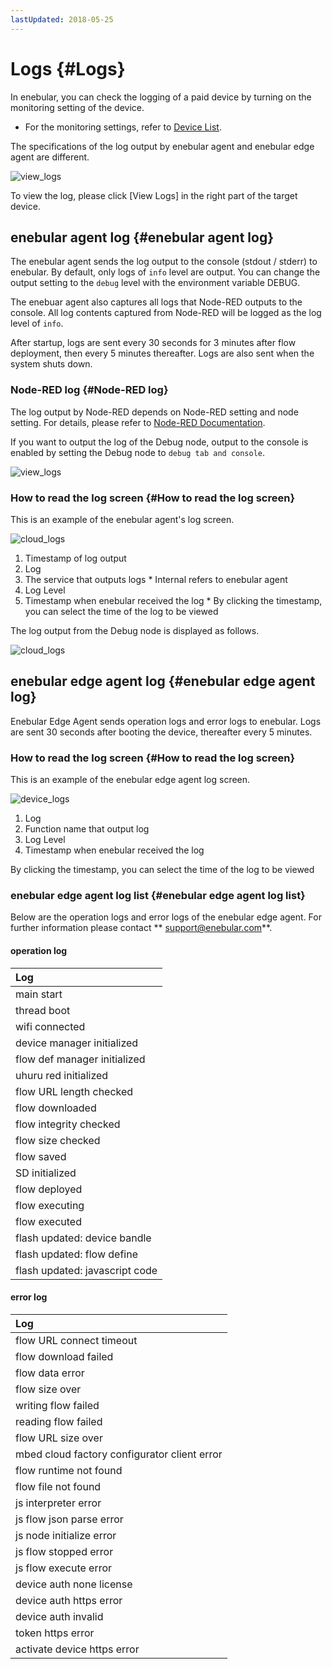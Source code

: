 ```yaml
---
lastUpdated: 2018-05-25
---
```


# Logs {#Logs}

In enebular, you can check the logging of a paid device by
turning on the monitoring setting of the device.
* For the monitoring settings, refer to [Device List](./DeviceList.md).

The specifications of the log output by enebular agent and enebular edge agent are different.

![view_logs](../_asset/images/Device/Logs/view_logs.png)

To view the log, please click [View Logs] in the right part of the target device.

## enebular agent log {#enebular agent log}

The enebular agent sends the log output to the console (stdout / stderr) to enebular.
By default, only logs of `info` level are output. You can change the output setting to the `debug` level with the environment variable DEBUG.

The enebuar agent also captures all logs that Node-RED outputs to the console. All log contents captured from Node-RED will be logged as the log level of `info`.

After startup, logs are sent every 30 seconds for 3 minutes after flow deployment, then every 5 minutes thereafter. Logs are also sent when the system shuts down. 

### Node-RED log {#Node-RED log}

The log output by Node-RED depends on Node-RED setting and node setting.
For details, please refer to [Node-RED Documentation](https://nodered.org/).

If you want to output the log of the Debug node, output to the console is enabled by setting the Debug node to `debug tab and console`.

![view_logs](../_asset/images/Device/Logs/debug_node_config.png)

### How to read the log screen {#How to read the log screen}

This is an example of the enebular agent's log screen.

![cloud_logs](../_asset/images/Device/Logs/cloud_logs.png)

1. Timestamp of log output
2. Log
3. The service that outputs logs * Internal refers to enebular agent
4. Log Level
5. Timestamp when enebular received the log * By clicking the timestamp, you can select the time of the log to be viewed

The log output from the Debug node is displayed as follows.

![cloud_logs](../_asset/images/Device/Logs/debug_node.png)


## enebular edge agent log {#enebular edge agent log}

Enebular Edge Agent sends operation logs and error logs to enebular.
Logs are sent 30 seconds after booting the device, thereafter every 5 minutes.

### How to read the log screen {#How to read the log screen}

This is an example of the enebular edge agent log screen.

![device_logs](../_asset/images/Device/Logs/eea_logs.png)

1. Log 
2. Function name that output log 
3. Log Level 
4. Timestamp when enebular received the log 

By clicking the timestamp, you can select the time of the log to be viewed

### enebular edge agent log list {#enebular edge agent log list}

Below are the operation logs and error logs of the enebular edge agent. 
For further information please contact ** support@enebular.com**.

#### operation log

| Log | 
| :--- | 
| main start | 
| thread boot | 
| wifi connected | 
| device manager initialized |
| flow def manager initialized | 
| uhuru red initialized | 
| flow URL length checked | 
| flow downloaded | 
| flow integrity checked | 
| flow size checked | 
| flow saved | 
| SD initialized | 
| flow deployed | 
| flow executing |
| flow executed | 
| flash updated: device bandle | 
| flash updated: flow define | 
| flash updated: javascript code |

#### error log

| Log |
| :--- | 
| flow URL connect timeout |
| flow download failed | 
| flow data error | 
| flow size over | 
| writing flow failed | 
| reading flow failed | 
| flow URL size over | 
| mbed cloud factory configurator client error |
| flow runtime not found | 
| flow file not found | 
| js interpreter error |
| js flow json parse error |
| js node initialize error | 
| js flow stopped error | 
| js flow execute error | 
| device auth none license |
| device auth https error |
| device auth invalid | 
| token https error | 
| activate device https error | 